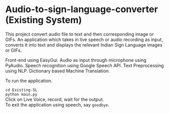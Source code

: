 # Audio-to-sign-language-converter (Existing System)
This project convert audio file to text and then corresponding image or GIFs. 
An application which takes in live speech or audio recording as input, converts it into text and displays the relevant Indian Sign Language images or GIFs.

Front-end using EasyGui.
Audio as input through microphone using PyAudio.
Speech recognition using Google Speech API.
Text Preprocessing using NLP.
Dictionary based Machine Translation.

To run the application.  

`cd Existing-SL`  
`python main.py`  
Click on Live Voice, record, wait for the output.  
To exit the application using speech, say `goodbye`.
